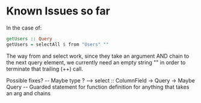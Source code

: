 # Known Issues so far
In the case of:
```hs
getUsers :: Query
getUsers = selectAll $ from "Users" ""
```

The way from and select work, since they take an argument AND chain to the next query element,
we currently need an empty string "" in order to terminate that trailing (++) call.

Possible fixes?
 -- Maybe type ? --> select :: ColumnField -> Query -> Maybe Query
 -- Guarded statement for function definition for anything that takes an arg and chains